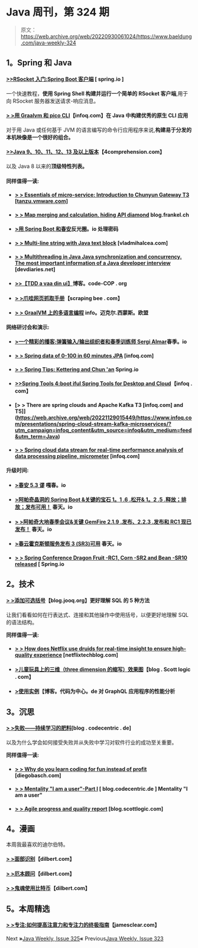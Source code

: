 # Java 周刊，第 324 期

> 原文：<https://web.archive.org/web/20220930061024/https://www.baeldung.com/java-weekly-324>

## **1。Spring 和 Java**

#### [**>>RSocket 入门:Spring Boot 客户端**](https://web.archive.org/web/20221129015449/https://spring.io/blog/2020/03/09/getting-started-with-rsocket-spring-boot-client) [ spring.io ]

一个快速教程，**使用 Spring Shell 构建并运行一个简单的 RSocket 客户端**,用于向 RSocket 服务器发送请求-响应消息。

#### [**> >用 Graalvm 和 pico CLI**](https://web.archive.org/web/20221129015449/https://www.infoq.com/articles/java-native-cli-graalvm-picocli/)【infoq.com】在 Java 中构建优秀的原生 CLI 应用

对于用 Java 或任何基于 JVM 的语言编写的命令行应用程序来说,**构建易于分发的本机映像是一个很好的组合。**

#### [**>>Java 9、10、11、12、13 及以上版本**](https://web.archive.org/web/20221129015449/https://4comprehension.com/busy-developers-guide-to-java-9-10-11-12-13-and-above/)【4comprehension.com】

以及 Java 8 以来的**顶级特性列表。**

#### **同样值得一读:**

*   #### [**> > Essentials of micro-service: Introduction to Chunyun Gateway** T3 [tanzu.vmware.com]](https://web.archive.org/web/20221129015449/https://tanzu.vmware.com/content/blog/microservices-essentials-getting-started-with-spring-cloud-gateway)

*   #### [**> > Map merging and calculation, hiding API diamond**](https://web.archive.org/web/20221129015449/https://blog.frankel.ch/map-merge-compute/) blog.frankel.ch

*   #### [**>用 Spring Boot 和春安**](https://web.archive.org/web/20221129015449/https://reflectoring.io/spring-security-password-handling/)反光圈。io 处理密码

*   #### [**> > Multi-line string with Java text block**](https://web.archive.org/web/20221129015449/https://vladmihalcea.com/multiline-string-java-text-blocks/) [vladmihalcea.com]

*   #### [**> > Multithreading in Java Java synchronization and concurrency. The most important information of a Java developer interview**](https://web.archive.org/web/20221129015449/https://www.devdiaries.net/blog/Java-Interview-Questions-Multithreading/) [devdiaries.net]

*   #### [**>>【TDD a vaa din ui】**](https://web.archive.org/web/20221129015449/http://blog.code-cop.org/2020/03/tdd-vaadin-ui.html)博客。code-COP . org

*   #### [**> >爪哇网页抓取手册**](https://web.archive.org/web/20221129015449/https://www.scrapingbee.com/java-webscraping-book/)【scraping bee . com】

*   #### [**> > GraalVM 上的多语言编程**](https://web.archive.org/web/20221129015449/https://info.michael-simons.eu/2020/03/06/polyglot-programming-on-the-graalvm/) info。迈克尔.西蒙斯。欧盟

**网络研讨会和演示:**

*   #### [**>一个精彩的播客:弹簧输入/输出组织者和春季训练师 Sergi Almar**](https://web.archive.org/web/20221129015449/https://spring.io/blog/2020/03/06/a-bootiful-podcast-spring-i-o-organizer-and-spring-trainer-extraordinairre-sergi-almar)春季。io

*   #### **[> > Spring data of 0-100 in 60 minutes JPA](https://web.archive.org/web/20221129015449/https://www.infoq.com/presentations/spring-data-jpa/?utm_campaign=infoq_content&utm_source=infoq&utm_medium=feed&utm_term=Java)** [infoq.com]

*   #### [**> > Spring Tips: Kettering and Chun 'an**](https://web.archive.org/web/20221129015449/https://spring.io/blog/2020/03/04/spring-tips-kotlin-and-spring-security) Spring.io

*   #### **[>>Spring Tools 4:boot iful Spring Tools for Desktop and Cloud](https://web.archive.org/web/20221129015449/https://www.infoq.com/presentations/spring-tools-4-boot-theia/?utm_campaign=infoq_content&utm_source=infoq&utm_medium=feed&utm_term=Java)**【infoq . com】

*   #### [**> > There are spring clouds and Apache Kafka** T3 [infoq.com] and T5]](https://web.archive.org/web/20221129015449/https://www.infoq.com/presentations/spring-cloud-stream-kafka-microservices/?utm_campaign=infoq_content&utm_source=infoq&utm_medium=feed&utm_term=Java)

*   #### [**> > Spring cloud data stream for real-time performance analysis of data processing pipeline, micrometer**](https://web.archive.org/web/20221129015449/https://www.infoq.com/presentations/spring-pipeline-prometheus-grafana/?utm_campaign=infoq_content&utm_source=infoq&utm_medium=feed&utm_term=Java) [infoq.com]

**升级时间:**

*   #### [**>春安 5.3 谬**](https://web.archive.org/web/20221129015449/https://spring.io/blog/2020/03/05/spring-security-5-3-goes-ga) 嘎春。io

*   #### [**>阿帕奇晶洞的 Spring Boot &关键的宝石 1。1 .6 .松开& 1。2 .5 .释放；排放；发布可用！**](https://web.archive.org/web/20221129015449/https://spring.io/blog/2020/03/09/spring-boot-for-apache-geode-pivotal-gemfire-1-1-6-release-1-2-5-release-available) 春天。io

*   #### [**> >阿帕奇大地春季会议&关键 GemFire 2.1.9 .发布、2.2.3 .发布和 RC1 现已发布！**](https://web.archive.org/web/20221129015449/https://spring.io/blog/2020/03/09/spring-session-for-apache-geode-pivotal-gemfire-2-1-9-release-2-2-3-release-and-2-3-0-rc1-available) 春天。io

*   #### [**>春云霍克斯顿服务发布 3 (SR3)可用**](https://web.archive.org/web/20221129015449/https://spring.io/blog/2020/03/05/spring-cloud-hoxton-service-release-3-sr3-is-available) 春天。io

*   #### [**> > Spring Conference Dragon Fruit -RC1, Corn -SR2 and Bean -SR10 released**](https://web.archive.org/web/20221129015449/https://spring.io/blog/2020/03/04/spring-session-dragonfruit-rc1-corn-sr2-and-bean-sr10-released) [ Spring.io

## **2。技术**

#### [**> >添加可选括号**](https://web.archive.org/web/20221129015449/https://blog.jooq.org/2020/03/03/better-understand-sql-by-adding-optional-parentheses/)【blog.jooq.org】更好理解 SQL 的 5 种方法

让我们看看如何在行表达式、连接和其他操作中使用括号，以便更好地理解 SQL 的语法结构。

**同样值得一读:**

*   #### [**> > How does Netflix use druids for real-time insight to ensure high-quality experience**](https://web.archive.org/web/20221129015449/https://netflixtechblog.com/how-netflix-uses-druid-for-real-time-insights-to-ensure-a-high-quality-experience-19e1e8568d06) [netflixtechblog.com]

*   #### [**>儿童玩具上的三维（three dimension 的缩写）效果图**](https://web.archive.org/web/20221129015449/https://blog.scottlogic.com/2020/03/03/microbit-raytracer.html)【blog . Scott logic . com】

*   #### [**>使用实例**](https://web.archive.org/web/20221129015449/https://blog.codecentric.de/en/2020/03/performance-analysis-of-a-graphql-application-with-instana/)【博客。代码为中心。de 对 GraphQL 应用程序的性能分析

## **3。沉思**

#### [**> >失败——持续学习的肥料**](https://web.archive.org/web/20221129015449/https://blog.codecentric.de/en/2020/03/failure-the-fertilizer-of-continuous-learning/)[blog . codecentric . de]

以及为什么学会如何接受失败并从失败中学习对软件行业的成功至关重要。

**同样值得一读:**

*   #### [**> > Why do you learn coding for fun instead of profit**](https://web.archive.org/web/20221129015449/https://diegobasch.com/why-learn-to-code-for-fun-and-not-profit) [diegobasch.com]

*   #### [**> > Mentality "I am a user"-Part I**](https://web.archive.org/web/20221129015449/https://blog.codecentric.de/en/2020/03/mindset-i-am-the-user-part-1/) [ blog.codecentric.de ] Mentality "I am a user"

*   #### [**> > Agile progress and quality report**](https://web.archive.org/web/20221129015449/https://blog.scottlogic.com/2020/02/29/agile-progress-and-quality-reporting.html) [blog.scottlogic.com]

## **4。漫画**

本周我最喜欢的迪尔伯特。

#### [**> >面部识别**](https://web.archive.org/web/20221129015449/https://dilbert.com/strip/2020-03-04)【dilbert.com】

#### [**> >厄本顾问**](https://web.archive.org/web/20221129015449/https://dilbert.com/strip/2020-03-08)【dilbert.com】

#### [**> >鬼魂使用比特币**](https://web.archive.org/web/20221129015449/https://dilbert.com/strip/2020-03-10)【dilbert.com】

## **5。本周精选**

#### **[> >专注:如何提高注意力和专注力的终极指南](https://web.archive.org/web/20221129015449/https://jamesclear.com/focus)**【jamesclear.com】

Next **»**[Java Weekly, Issue 325](/web/20221129015449/https://www.baeldung.com/java-weekly-325)**«** Previous[Java Weekly, Issue 323](/web/20221129015449/https://www.baeldung.com/java-weekly-323)